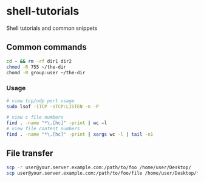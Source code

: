 # shell-tutorials
Shell tutorials and common snippets

## Common commands

```bash
cd ~ && rm -rf dir1 dir2
chmod -R 755 ~/the-dir
chomd -R group:user ~/the-dir
```
### Usage

```bash
# view tcp/udp port usage
sudo lsof -iTCP -sTCP:LISTEN -n -P

# view c file numbers
find . -name "*\.[hc]" -print | wc –l
# view file content numbers
find . -name "*\.[hc]" -print | xargs wc -l | tail -n1
```

## File transfer

```bash
scp -r user@your.server.example.com:/path/to/foo /home/user/Desktop/
scp user@your.server.example.com:/path/to/foo/file /home/user/Desktop/file
```
